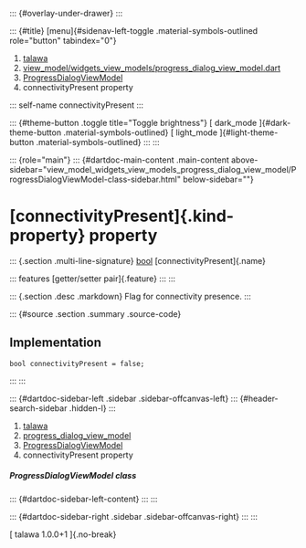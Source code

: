 ::: {#overlay-under-drawer}
:::

::: {#title}
[menu]{#sidenav-left-toggle .material-symbols-outlined role="button"
tabindex="0"}

1.  [talawa](../../index.html)
2.  [view_model/widgets_view_models/progress_dialog_view_model.dart](../../view_model_widgets_view_models_progress_dialog_view_model/)
3.  [ProgressDialogViewModel](../../view_model_widgets_view_models_progress_dialog_view_model/ProgressDialogViewModel-class.html)
4.  connectivityPresent property

::: self-name
connectivityPresent
:::

::: {#theme-button .toggle title="Toggle brightness"}
[ dark_mode ]{#dark-theme-button .material-symbols-outlined} [
light_mode ]{#light-theme-button .material-symbols-outlined}
:::
:::

::: {role="main"}
::: {#dartdoc-main-content .main-content above-sidebar="view_model_widgets_view_models_progress_dialog_view_model/ProgressDialogViewModel-class-sidebar.html" below-sidebar=""}
<div>

# [connectivityPresent]{.kind-property} property

</div>

::: {.section .multi-line-signature}
[bool](https://api.flutter.dev/flutter/dart-core/bool-class.html)
[connectivityPresent]{.name}

::: features
[getter/setter pair]{.feature}
:::
:::

::: {.section .desc .markdown}
Flag for connectivity presence.
:::

::: {#source .section .summary .source-code}
## Implementation

``` language-dart
bool connectivityPresent = false;
```
:::
:::

::: {#dartdoc-sidebar-left .sidebar .sidebar-offcanvas-left}
::: {#header-search-sidebar .hidden-l}
:::

1.  [talawa](../../index.html)
2.  [progress_dialog_view_model](../../view_model_widgets_view_models_progress_dialog_view_model/)
3.  [ProgressDialogViewModel](../../view_model_widgets_view_models_progress_dialog_view_model/ProgressDialogViewModel-class.html)
4.  connectivityPresent property

##### ProgressDialogViewModel class

::: {#dartdoc-sidebar-left-content}
:::
:::

::: {#dartdoc-sidebar-right .sidebar .sidebar-offcanvas-right}
:::
:::

[ talawa 1.0.0+1 ]{.no-break}
